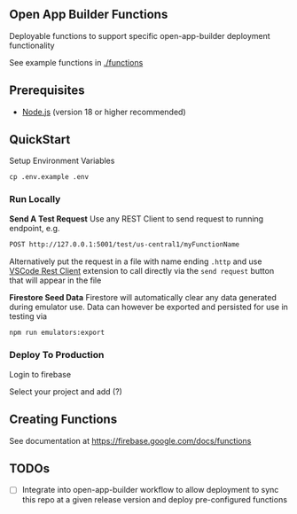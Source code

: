 ## Open App Builder Functions

Deployable functions to support specific open-app-builder deployment functionality

See example functions in [./functions](./functions/)

## Prerequisites

- [Node.js](https://nodejs.org/) (version 18 or higher recommended)

## QuickStart

Setup Environment Variables

```
cp .env.example .env
```

### Run Locally

**Send A Test Request**
Use any REST Client to send request to running endpoint, e.g.

```sh
POST http://127.0.0.1:5001/test/us-central1/myFunctionName
```

Alternatively put the request in a file with name ending `.http` and use [VSCode Rest Client](https://marketplace.visualstudio.com/items?itemName=humao.rest-client) extension to call directly via the `send request` button that will appear in the file

**Firestore Seed Data**
Firestore will automatically clear any data generated during emulator use.
Data can however be exported and persisted for use in testing via

```sh
npm run emulators:export
```

### Deploy To Production

Login to firebase

Select your project and add (?)

## Creating Functions

See documentation at https://firebase.google.com/docs/functions

## TODOs

- [ ] Integrate into open-app-builder workflow to allow deployment to sync this repo at a given release version and deploy pre-configured functions
